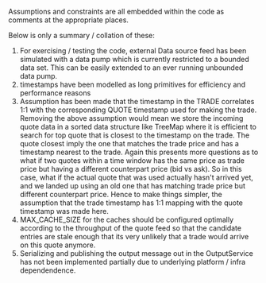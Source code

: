Assumptions and constraints are all embedded within the code as comments at the appropriate places.

Below is only a summary / collation of these:

1. For exercising / testing the code, external Data source feed has been simulated with a data pump which is currently restricted to a bounded data set. This can be easily extended to an ever running unbounded data pump.
2. timestamps have been modelled as long primitives for efficiency and performance reasons
2. Assumption has been made that the timestamp in the TRADE correlates 1:1 with the corresponding QUOTE timestamp used for making the trade. 
    Removing the above assumption would mean we store the incoming quote data in a sorted data structure like TreeMap where it is efficient to search for top quote that is closest to the timestamp on the trade. The quote closest imply the one that matches the trade price and has a timestamp nearest to the trade. Again this presents more questions as to what if two quotes within a time window has the same price as trade price but having a different counterpart price (bid vs ask). So in this case, what if the actual quote that was used actually hasn't arrived yet, and we landed up using an old one that has matching trade price but different counterpart price. Hence to make things simpler, the assumption that the trade timestamp has 1:1 mapping with the quote timestamp was made here.
3. MAX_CACHE_SIZE for the caches should be configured optimally according to the throughput of the quote feed so that the candidate entries are stale enough that its very unlikely that a trade would arrive on this quote anymore.
4. Serializing and publishing the output message out in the OutputService has not been implemented partially due to underlying platform / infra dependendence.